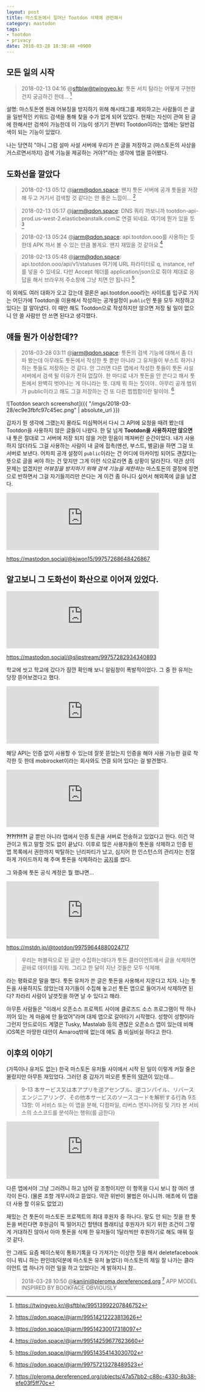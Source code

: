 ```yaml
---
layout: post
title: 마스토돈에서 일어난 Tootdon 삭제에 관련해서
category: mastodon
tags:
- tootdon
- privacy
date: 2018-03-28 18:38:48 +0900
---
```


## 모든 일의 시작

> 2018-02-13 04:16 @sftblw@twingyeo.kr: 툿돈 서치 탐라는 어떻게 구현한건지 궁금하긴 한데... [^1]

[^1]: https://twingyeo.kr/@sftblw/99513992207846752

설명: 마스토돈엔 원래 어뷰징을 방지하기 위해 해시태그를 제외하고는 사람들이 쓴 글을 일반적인 키워드 검색을 통해 찾을 수가 없게 되어 있었다. 현재는 자신이 관여 된 글에 한해서만 검색이 가능한데 이 기능이 생기기 전부터 Tootdon이라는 앱에는 일반검색이 되는 기능이 있었다.

나는 당연히 "아니 그럼 설마 사설 서버에 우리가 쓴 글을 저장하고 (마스토돈의 사상을 거스르면서까지) 검색 기능을 제공하는 거야?"라는 생각에 앱을 뜯어봤다.


## 도화선을 깔았다

> 2018-02-13 05:12 @jarm@qdon.space: 왠지 툿돈 서버에 공개 툿들을 저장해 두고 거기서 검색할 것 같다는 안 좋은 느낌이... [^2]

[^2]: https://qdon.space/@jarm/99514212223813626

> 2018-02-13 05:17 @jarm@qdon.space: DNS 쿼리 까보니까 tootdon-api-prod.us-west-2.elasticbeanstalk.com로 연결 되네요. 여기에 뭔가 있을 듯 [^3]

[^3]: https://qdon.space/@jarm/99514230017318097

> 2018-02-13 05:24 @jarm@qdon.space: api.tootdon.ooo를 사용하는 듯 한데 APK 까서 볼 수 있는 만큼 볼게요. 왠지 재밌을 것 같아요 [^4]

[^4]: https://qdon.space/@jarm/99514259677623660

> 2018-02-13 05:48 @jarm@qdon.space: api.tootdon.ooo/api/v1/statuses
> 여기에 URL 파라미터로 q, instance, ref를 넣을 수 있네요.
> 다만 Accept 헤더를 application/json으로 줘야 제대로 응답을 해서 브라우저 주소창에 그냥 치면 안 됩니다 [^5]

[^5]: https://qdon.space/@jarm/99514354143030702

이 외에도 여러 대화가 오고 갔는데 결론은 api.tootdon.ooo라는 사이트를 입구로 가지는 어딘가에 Tootdon을 이용해서 작성하는 공개설정이 `public`인 툿을 모두 저장하고 있다는 걸 알아냈다.
이 때만 해도 Tootdon으로 작성하지만 않으면 저장 될 일이 없으니 안 쓸 사람만 안 쓰면 된다고 생각했다.


## 얘들 뭔가 이상한데??

> 2018-03-28 03:11 @jarm@qdon.space: 툿돈의 검색 기능에 대해서 좀 더 파 봤는데 아무래도 툿돈에서 작성한 툿 뿐만 아니라 그 유저들이 부스트 하거나 하는 툿들도 저장하는 것 같다.
> 안 그러면 다른 앱에서 작성한 툿들이 툿돈 사설 서버에서 검색 될 이유가 전혀 없잖아.
> 한 마디로 내가 툿돈을 안 쓴다고 해서 툿돈에서 완벽히 벗어나는 게 아니라는 뜻. 대체 뭐 하는 짓이야.. 아무리 공개 범위가 public이라고 해도 그걸 저장하는 건 또 다른 찝찝함이란 말이야. [^6]

[^6]: https://qdon.space/@jarm/99757213278489523

![Tootdon search screenshot]({{ "/imgs/2018-03-28/ec9e3fbfc97c45ec.png" | absolute_url }})

갑자기 뭔 생각에 그랬는지 몰라도 미심쩍어서 다시 그 API에 요청을 때려 봤는데 Tootdon을 사용하지 않은 글들이 나왔다.
한 달 넘게 **Tootdon을 사용하지만 않으면** 내 툿은 절대로 그 서버에 저장 되지 않을 거란 믿음이 깨져버린 순간이었다. 내가 사용하지 않더라도 그걸 사용하는 사람이 내 글에 접촉(멘션, 부스트, 별글)을 하면 그걸 또 서버로 보낸다.
어차피 공개 설정이 `public`이라는 건 어디에 아카이빙 되어도 괜찮다는 뜻으로 글을 써야 하는 건 맞지만 그게 이런 식으로라면 좀 상황이 달라진다. 약관 상의 문제는 없겠지만 _어뷰징을 방지하기 위해 검색 기능을 제한하는_ 마스토돈의 결정에 정면으로 반하면서 그걸 자기들끼리만 쓴다는 게 이건 좀 아니다 싶어서 해외쪽에 글을 남겼다.

<iframe src="https://mastodon.social/@kjwon15/99757268648426867/embed" class="mastodon-embed" style="max-width: 100%; border: 0" width="400"></iframe><script src="https://mastodon.social/embed.js" async="async"></script>

https://mastodon.social/@kjwon15/99757268648426867


## 알고보니 그 도화선이 화산으로 이어져 있었다.

<iframe src="https://mastodon.social/@slipstream/99757282934340893/embed" class="mastodon-embed" style="max-width: 100%; border: 0" width="400"></iframe><script src="https://mastodon.social/embed.js" async="async"></script>

https://mastodon.social/@slipstream/99757282934340893


학교에 씻고 학교에 갔다가 잠깐 확인해 보니 알림창이 폭발적이었다. 그 중 한 유저는 당장 뜯어보겠다고 했다.

<iframe src="https://mastodon.social/@slipstream/99757389248860842/embed" class="mastodon-embed" style="max-width: 100%; border: 0" width="400"></iframe><script src="https://mastodon.social/embed.js" async="async"></script>

해당 API는 인증 없이 사용할 수 있는데 잘못 뜯었는지 인증을 해야 사용 가능한 걸로 착각한 듯 한데 mobirocket이라는 회사와도 연결 되어 있다는 걸 발견했다.

<iframe src="https://mastodon.social/@slipstream/99758520139922701/embed" class="mastodon-embed" style="max-width: 100%; border: 0" width="400"></iframe><script src="https://mastodon.social/embed.js" async="async"></script>

**?!?!?!!?!**
글 뿐만 아니라 앱에서 인증 토큰을 서버로 전송하고 있었다고 한다.
이건 약관이고 뭐고 말할 것도 없이 끝났다. 이후로 많은 사용자들이 툿돈을 삭제하고 인증 된 앱 목록에서 권한까지 박탈하는 난리파티가 났고, 심지어 한 인스턴스의 관리자는 친절하게 가이드까지 해 주며 툿돈을 삭제하라는 [공지](https://monsterpit.net/@daggertooth/99758674665873612)를 썼다.

그 와중에 툿돈 공식 계정은 뭘 했냐면...

<iframe src="https://mstdn.jp/@tootdon/99759644880024717/embed" class="mastodon-embed" style="max-width: 100%; border: 0" width="400"></iframe><script src="https://mstdn.jp/embed.js" async="async"></script>

https://mstdn.jp/@tootdon/99759644880024717

> 우리는 퍼블릭으로 된 글만 수집하는데다가 툿돈 클라이언트에서 글을 삭제하면 곧바로 데이터를 지워. 그리고 한 달이 지난 것들은 모두 삭제해.

라는 평화로운 말을 했다.
툿돈 유저가 쓴 글은 툿돈을 사용해서 지운다고 치자. 나는 툿돈을 사용하지도 않았는데 자기들이 수집해 놓고선 툿돈 앱으로 들어가서 삭제하면 된다? 차라리 사람이 날갯짓을 하면 날 수 있다고 해라.

아무튼 사람들은 "이래서 오픈소스 프로젝트 사이에 클로즈드 소스 프로그램이 딱 하나 끼어 있는 게 마음에 안 들었어"라며 대체 앱으로 갈아타기 시작했다. 성향이 성향이라 그런지 안드로이드 계열은 Tusky, Mastalab 등의 괜찮은 오픈소스 앱이 있는데 비해 iOS쪽은 마땅한 대안이 Amaroq밖에 없는데 얘도 좀 비실비실 하다고 한다.


## 이후의 이야기

(가뜩이나 유저도 없는) 한국 마스토돈 유저들 사이에서 시작 된 일이 이렇게 커질 줄은 몰랐지만 아무튼 재밌었다. 그러던 중 갑자기 떠오른 툿돈의 [약관](https://tootdon.club/tos)이 있는데...

> 9-13 本サービス又は本アプリを逆アセンブル、逆コンパイル、リバースエンジニアリング、その他本サービスのソースコードを解析する行為
> 9조 13항: 이 서비스 또는 이 앱을 분해, 디컴파일, 리버스 엔지니어링 및 기타 본 서비스의 소스코드를 분석하는 행위(를 금한다)

<iframe src="https://mastodon.social/@kjwon15/99760834952447130/embed" class="mastodon-embed" style="max-width: 100%; border: 0" width="400"></iframe><script src="https://mastodon.social/embed.js" async="async"></script>

다른 앱에서야 그냥 그러려니 하고 넘어 갈 조항이지만 이 항목을 다시 보니 참 여러 생각이 든다.
(물론 조항 개무시하고 뜯었다. 약관 위반이 불법은 아니니까. 애초에 이 앱을 더 사용 할 이유도 없었고)

재밌는 건 툿돈이 마스토돈 프로젝트의 최대 후원자 중 하나다. 말도 안 되는 짓을 한 툿돈을 버린다면 후원금이 뚝 떨어지긴 할텐데 플래티넘 후원자가 되기 위한 조건이 그렇게 거대하진 않아서 아마 툿돈을 삭제 한 유저들이 1달러씩만 후원하기로 해도 매꿔 질 것 같다.

안 그래도 요즘 페이스북이 통화기록을 다 가져가는 이상한 짓을 해서 deletefacebook이니 뭐니 하는 판인데(덕분에 마스토돈 유저 늘었다) 마스토돈의 제일 잘 나가는 클라이언트 앱 하나가 이런 일을 하고 있었다는 게 밝혀지니 참..

> 2018-03-28 10:50 @kaniini@pleroma.dereferenced.org [^7]
> APP MODEL INSPIRED BY BOOKFACE OBVIOUSLY


[^7]: https://pleroma.dereferenced.org/objects/47a57bb2-c88c-4330-8b38-efe03f5ff70c

